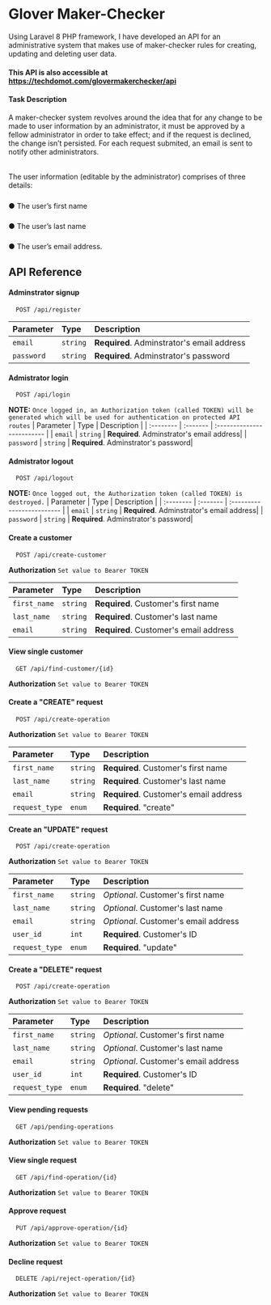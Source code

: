 
# Glover Maker-Checker

Using Laravel 8 PHP framework, I have developed an API for an administrative
system that makes use of maker-checker rules for creating, updating and deleting user data.

#### This API is also accessible at https://techdomot.com/glovermakerchecker/api

#### Task Description
A maker-checker system revolves around the idea that for any change to be made to user
information by an administrator, it must be approved by a fellow administrator in order to take
effect; and if the request is declined, the change isn’t persisted. For each request submited, an email is sent to notify other administrators.
######
The user information (editable by the administrator) comprises of three details:
#####
● The user’s first name
#####
● The user’s last name
#####
● The user’s email address.


## API Reference

#### Adminstrator signup

```http
  POST /api/register
```

| Parameter | Type     | Description                |
| :-------- | :------- | :------------------------- |
| `email` | `string` | **Required**. Adminstrator's email address|
| `password` | `string` | **Required**. Adminstrator's password|

#### Admistrator login

```http
  POST /api/login
```
 **NOTE:**  `Once logged in, an Authorization token (called TOKEN) will be generated which will be used for authentication on protected API routes`
| Parameter | Type     | Description                |
| :-------- | :------- | :------------------------- |
| `email` | `string` | **Required**. Adminstrator's email address|
| `password` | `string` | **Required**. Adminstrator's password|


#### Admistrator logout

```http
  POST /api/logout
```
 **NOTE:**  `Once logged out, the Authorization token (called TOKEN) is destroyed.`
| Parameter | Type     | Description                |
| :-------- | :------- | :------------------------- |
| `email` | `string` | **Required**. Adminstrator's email address|
| `password` | `string` | **Required**. Adminstrator's password|


#### Create a customer

```http
  POST /api/create-customer
```

 **Authorization**  `Set value to Bearer TOKEN`

| Parameter | Type     | Description                |
| :-------- | :------- | :------------------------- |
| `first_name` | `string` | **Required**. Customer's first name|
| `last_name` | `string` | **Required**. Customer's last name|
| `email` | `string` | **Required**. Customer's email address|

#### View single customer

```http
  GET /api/find-customer/{id}
```

 **Authorization**  `Set value to Bearer TOKEN`

#### Create a "CREATE" request

```http
  POST /api/create-operation
```

 **Authorization**  `Set value to Bearer TOKEN`

| Parameter | Type     | Description                |
| :-------- | :------- | :------------------------- |
| `first_name` | `string` | **Required**. Customer's first name|
| `last_name` | `string` | **Required**. Customer's last name|
| `email` | `string` | **Required**. Customer's email address|
| `request_type` | `enum` | **Required**. "create"|


#### Create an "UPDATE" request

```http
  POST /api/create-operation
```

 **Authorization**  `Set value to Bearer TOKEN`

| Parameter | Type     | Description                |
| :-------- | :------- | :------------------------- |
| `first_name` | `string` | *Optional*. Customer's first name|
| `last_name` | `string` | *Optional*. Customer's last name|
| `email` | `string` | *Optional*. Customer's email address|
| `user_id` | `int` | **Required**. Customer's ID|
| `request_type` | `enum` | **Required**. "update"|


#### Create a "DELETE" request

```http
  POST /api/create-operation
```

 **Authorization**  `Set value to Bearer TOKEN`

| Parameter | Type     | Description                |
| :-------- | :------- | :------------------------- |
| `first_name` | `string` | *Optional*. Customer's first name|
| `last_name` | `string` | *Optional*. Customer's last name|
| `email` | `string` | *Optional*. Customer's email address|
| `user_id` | `int` | **Required**. Customer's ID|
| `request_type` | `enum` | **Required**. "delete"|

#### View pending requests

```http
  GET /api/pending-operations
```

 **Authorization**  `Set value to Bearer TOKEN`

#### View single request

```http
  GET /api/find-operation/{id}
```

 **Authorization**  `Set value to Bearer TOKEN`

#### Approve request

```http
  PUT /api/approve-operation/{id}
```

 **Authorization**  `Set value to Bearer TOKEN`

#### Decline request

```http
  DELETE /api/reject-operation/{id}
```

 **Authorization**  `Set value to Bearer TOKEN`
